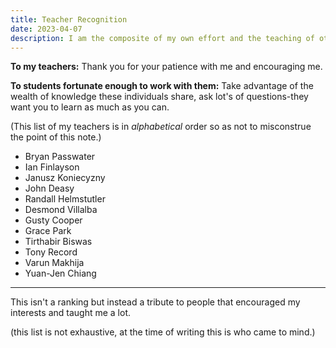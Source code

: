 ```yaml
---
title: Teacher Recognition
date: 2023-04-07
description: I am the composite of my own effort and the teaching of others. I list those who have had an impact on how I solve problems and live life. Thank you.
---
```

**To my teachers:**
Thank you for your patience with me and encouraging me.

**To students fortunate enough to work with them:**
Take advantage of the wealth of knowledge these individuals share, ask lot's of questions-they want you to learn as much as you can.

(This list of my teachers is in *alphabetical* order so as not to misconstrue the point of this note.)

- Bryan Passwater
- Ian Finlayson
- Janusz Koniecyzny
- John Deasy
- Randall Helmstutler
- Desmond Villalba
- Gusty Cooper
- Grace Park
- Tirthabir Biswas
- Tony Record
- Varun Makhija
- Yuan-Jen Chiang
***
This isn't a ranking but instead a tribute to people that encouraged my interests and taught me a lot.

(this list is not exhaustive, at the time of writing this is who came to mind.)
